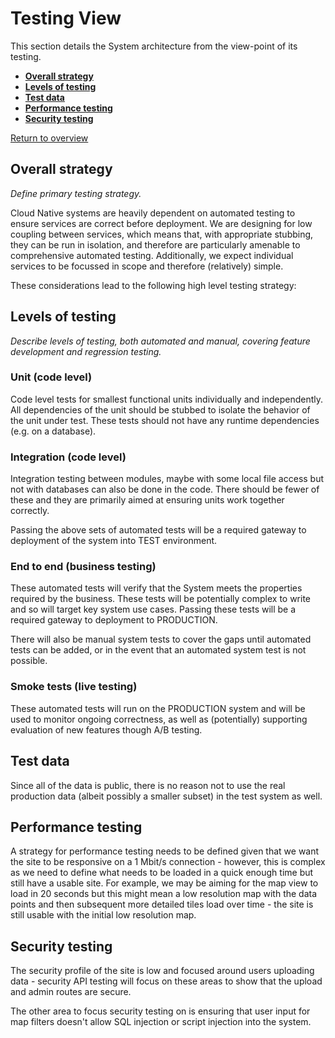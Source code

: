 # Testing View

This section details the System architecture from the view-point of its testing.

* **[Overall strategy](#overall-strategy)**
* **[Levels of testing](#levels-of-testing)**
* **[Test data](#test-data)**
* **[Performance testing](#performance-testing)**
* **[Security testing](#security-testing)**

[Return to overview](./01-architecture-overview.md)


## Overall strategy

_Define primary testing strategy._

Cloud Native systems are heavily dependent on automated testing to ensure services are correct before deployment. We are designing for low coupling between services, which means that, with appropriate stubbing, they can be run in isolation, and therefore are particularly amenable to comprehensive automated testing. Additionally, we expect individual services to be focussed in scope and therefore (relatively) simple.

These considerations lead to the following high level testing strategy:

## Levels of testing

_Describe levels of testing, both automated and manual, covering feature development and regression testing._

### Unit (code level)

Code level tests for smallest functional units individually and independently. All dependencies of the unit should be stubbed to isolate the behavior of the
unit under test. These tests should not have any runtime dependencies (e.g. on a database).


### Integration (code level)

Integration testing between modules, maybe with some local file access but not with databases can also be done in the code. There should be fewer of these and they are primarily aimed at ensuring units work together correctly.

Passing the above sets of automated tests will be a required gateway to deployment of the system into TEST environment.

### End to end (business testing)

These automated tests will verify that the System meets the properties required by the business. These tests will be potentially complex to write and so will target key system use cases. Passing these tests will be a required gateway to deployment to PRODUCTION.

There will also be manual system tests to cover the gaps until automated tests can be added, or in the event that an automated system test is not possible.

### Smoke tests (live testing)

These automated tests will run on the PRODUCTION system and will be used to monitor ongoing correctness, as well as (potentially) supporting evaluation of new
features though A/B testing.

## Test data

Since all of the data is public, there is no reason not to use the real production data (albeit possibly a smaller subset) in the test system as well.


## Performance testing

A strategy for performance testing needs to be defined given that we want the site to be responsive on a 1 Mbit/s connection - however, this is complex as we need to define what needs to be loaded in a quick enough time but still have a usable site. For example, we may be aiming for the map view to load in 20 seconds but this might mean a low resolution map with the data points and then subsequent more detailed tiles load over time - the site is still usable with the initial low resolution map.

## Security testing

The security profile of the site is low and focused around users uploading data - security API testing will focus on these areas to show that the upload and admin routes are secure.

The other area to focus security testing on is ensuring that user input for map filters doesn't allow SQL injection or script injection into the system.


